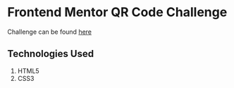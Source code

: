 # Frontend Mentor QR Code Challenge

Challenge can be found [here](https://www.frontendmentor.io/challenges/qr-code-component-iux_sIO_H)

## Technologies Used

1. HTML5
2. CSS3
